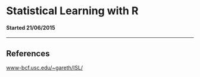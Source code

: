 # Statistical Learning with R

#### Started 21/06/2015

---

## References
www-bcf.usc.edu/~gareth/ISL/
